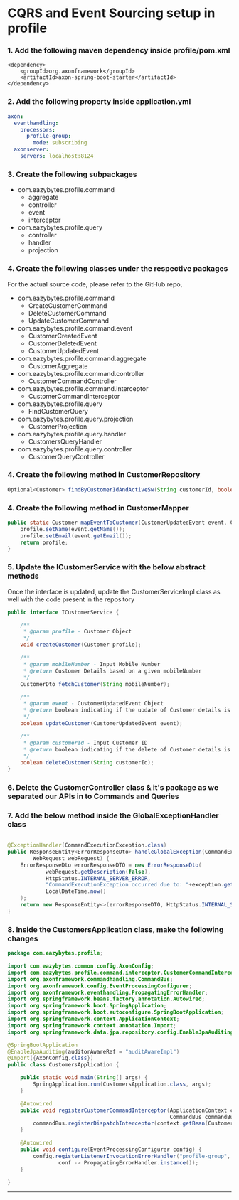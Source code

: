 # CQRS and Event Sourcing setup in profile

### 1. Add the following maven dependency inside **profile/pom.xml**

```
<dependency>
    <groupId>org.axonframework</groupId>
    <artifactId>axon-spring-boot-starter</artifactId>
</dependency>
```

### 2. Add the following property inside application.yml

```yaml
axon:
  eventhandling:
    processors:
      profile-group:
        mode: subscribing
  axonserver:
    servers: localhost:8124
```

### 3. Create the following subpackages

- com.eazybytes.profile.command
    - aggregate
    - controller
    - event
    - interceptor
- com.eazybytes.profile.query
    - controller
    - handler
    - projection

### 4. Create the following classes under the respective packages

For the actual source code, please refer to the GitHub repo,

- com.eazybytes.profile.command
    - CreateCustomerCommand
    - DeleteCustomerCommand
    - UpdateCustomerCommand
- com.eazybytes.profile.command.event
    - CustomerCreatedEvent
    - CustomerDeletedEvent
    - CustomerUpdatedEvent
- com.eazybytes.profile.command.aggregate
    - CustomerAggregate
- com.eazybytes.profile.command.controller
    - CustomerCommandController
- com.eazybytes.profile.command.interceptor
    - CustomerCommandInterceptor
- com.eazybytes.profile.query
    - FindCustomerQuery
- com.eazybytes.profile.query.projection
    - CustomerProjection
- com.eazybytes.profile.query.handler
    - CustomersQueryHandler
- com.eazybytes.profile.query.controller
    - CustomerQueryController

### 4. Create the following method in CustomerRepository

```java
Optional<Customer> findByCustomerIdAndActiveSw(String customerId, boolean active);
```

### 4. Create the following method in CustomerMapper

```java
public static Customer mapEventToCustomer(CustomerUpdatedEvent event, Customer profile) {
    profile.setName(event.getName());
    profile.setEmail(event.getEmail());
    return profile;
}
```

### 5. Update the ICustomerService with the below abstract methods

Once the interface is updated, update the CustomerServiceImpl class as well with the code present in the repository

```java
public interface ICustomerService {

    /**
     * @param profile - Customer Object
     */
    void createCustomer(Customer profile);

    /**
     * @param mobileNumber - Input Mobile Number
     * @return Customer Details based on a given mobileNumber
     */
    CustomerDto fetchCustomer(String mobileNumber);

    /**
     * @param event - CustomerUpdatedEvent Object
     * @return boolean indicating if the update of Customer details is successful or not
     */
    boolean updateCustomer(CustomerUpdatedEvent event);

    /**
     * @param customerId - Input Customer ID
     * @return boolean indicating if the delete of Customer details is successful or not
     */
    boolean deleteCustomer(String customerId);
}
```

### 6. Delete the CustomerController class & it's package as we separated our APIs in to Commands and Queries

### 7. Add the below method inside the GlobalExceptionHandler class

```java

@ExceptionHandler(CommandExecutionException.class)
public ResponseEntity<ErrorResponseDto> handleGlobalException(CommandExecutionException exception,
        WebRequest webRequest) {
    ErrorResponseDto errorResponseDTO = new ErrorResponseDto(
            webRequest.getDescription(false),
            HttpStatus.INTERNAL_SERVER_ERROR,
            "CommandExecutionException occurred due to: "+exception.getMessage(),
            LocalDateTime.now()
    );
    return new ResponseEntity<>(errorResponseDTO, HttpStatus.INTERNAL_SERVER_ERROR);
}
```

### 8. Inside the CustomersApplication class, make the following changes

```java
package com.eazybytes.profile;

import com.eazybytes.common.config.AxonConfig;
import com.eazybytes.profile.command.interceptor.CustomerCommandInterceptor;
import org.axonframework.commandhandling.CommandBus;
import org.axonframework.config.EventProcessingConfigurer;
import org.axonframework.eventhandling.PropagatingErrorHandler;
import org.springframework.beans.factory.annotation.Autowired;
import org.springframework.boot.SpringApplication;
import org.springframework.boot.autoconfigure.SpringBootApplication;
import org.springframework.context.ApplicationContext;
import org.springframework.context.annotation.Import;
import org.springframework.data.jpa.repository.config.EnableJpaAuditing;

@SpringBootApplication
@EnableJpaAuditing(auditorAwareRef = "auditAwareImpl")
@Import({AxonConfig.class})
public class CustomersApplication {

    public static void main(String[] args) {
        SpringApplication.run(CustomersApplication.class, args);
    }

    @Autowired
    public void registerCustomerCommandInterceptor(ApplicationContext context,
                                                   CommandBus commandBus) {
        commandBus.registerDispatchInterceptor(context.getBean(CustomerCommandInterceptor.class));
    }

    @Autowired
    public void configure(EventProcessingConfigurer config) {
        config.registerListenerInvocationErrorHandler("profile-group",
                conf -> PropagatingErrorHandler.instance());
    }

}
```

---